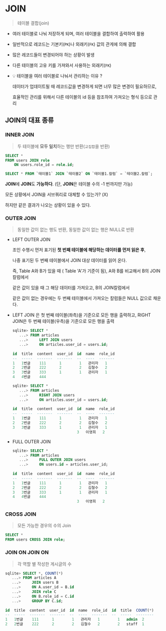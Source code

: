 # JOIN

>테이블 결합(join)

- 여러 테이블로 나눠 저장하게 되며, 여러 테이블을 결합하여 출력하여 활용

- 일반적으로 레코드는 기본키(`PK`)나 외래키(`FK`) 값의 관게에 의해 결합
- 많은 레코드들이 변경되어야 하는 상황이 발생
- 다른 테이블의 고유 키를 가져와서 사용하는 외래키(`FK`)

- 💡 테이블을 여러 테이블로 나눠서 관리하는 이유 ?

  데이터가 업데이트될 때 레코드값을 변경하게 되면 너무 많은 변경이 필요하므로,

  효율적인 관리를 위해서 다른 테이블의 id 등을 참조하여 가져오는 형식 등으로 관리

  

## JOIN의 대표 종류

### INNER JOIN

>두 테이블에 **모두 일치**하는 행만 반환(`교집합`을 반환)

  ```sql
  SELECT *
  FROM users JOIN role
      ON users.role_id = role.id;
  ```

  ```sql
  SELECT * FROM `테이블1` JOIN `테이블2` ON `테이블1.칼럼` = `테이블2.칼럼`;  
  ```

  **JOIN**에 **JOIN**도 **가능하다**. (단, **JOIN**은 테이블 수의 -1 번까지만 가능)

모든 상황에서 JOIN을 서브쿼리로 대체할 수 있는가? (X)

하지만 같은 결과가 나오는 상황이 있을 수 있다.



### OUTER JOIN

> 동일한 값이 없는 행도 반환, 동일한 값이 없는 행은 NULL로 반환

- LEFT OUTER JOIN

  조인 수행시 먼저 표기된 **첫 번째 테이블에 해당하는 데이터를 먼저 읽은 후**, 

  나중 표기된 두 번째 테이블에서 JOIN 대상 데이터를 읽어 온다. 

  즉, Table A와 B가 있을 때 ( Table 'A'가 기준이 됨), A와 B를 비교해서 B의 JOIN 칼럼에서 

  같은 값이 있을 때 그 해당 데이터를 가져오고, B의 JOIN칼럼에서 

  같은 값이 없는 경우에는 두 번째 테이블에서 가져오는 칼럼들은 NULL 값으로 채운다.

- LEFT JOIN 은 첫 번째 테이블(좌측)을 기준으로 모든 행을 출력하고, RIGHT JOIN은 두 번째 테이블(우측)을 기준으로 모든 행을 출력

  ```sql
  sqlite> SELECT *
     ...> FROM articles
     ...>     LEFT JOIN users
     ...>     ON articles.user_id = users.id;
     
  id  title  content  user_id  id  name  role_id
  --  -----  -------  -------  --  ----  -------
  1   1번글    111      1        1   관리자   1
  2   2번글    222      2        2   김철수   2
  3   3번글    333      1        1   관리자   1
  4   4번글    444
  ```

  ```sql
  sqlite> SELECT *
     ...> FROM articles
     ...>     RIGHT JOIN users
     ...>     ON articles.user_id = users.id;
     
  id  title  content  user_id  id  name  role_id
  --  -----  -------  -------  --  ----  -------
  1   1번글    111      1        1   관리자   1
  2   2번글    222      2        2   김철수   2
  3   3번글    333      1        1   관리자   1
                               3   이영희   2
  ```

- FULL OUTER JOIN

  ```sql
  sqlite> SELECT *
     ...> FROM articles
     ...>     FULL OUTER JOIN users
     ...>     ON users.id = articles.user_id;
     
  id  title  content  user_id  id  name  role_id
  --  -----  -------  -------  --  ----  -------
  1   1번글    111      1        1   관리자   1
  2   2번글    222      2        2   김철수   2
  3   3번글    333      1        1   관리자   1
  4   4번글    444
                               3   이영희   2
  ```

  

### CROSS JOIN

> 모든 가능한 경우의 수의 Join

```sql
SELECT *
FROM users CROSS JOIN role;
```



### JOIN ON JOIN ON

> 각 역할 별 작성한 게시글의 수

```SQL
sqlite> SELECT *, COUNT(*)
   ...> FROM articles A
   ...>     JOIN users B
   ...>     ON A.user_id = B.id
   ...>     JOIN role C
   ...>     ON B.role_id = C.id
   ...>     GROUP BY C.id;
   
id  title  content  user_id  id  name  role_id  id  title  COUNT(*)
--  -----  -------  -------  --  ----  -------  --  -----  --------
1   1번글    111      1        1   관리자   1        1   admin  2
2   2번글    222      2        2   김철수   2        2   staff  1
```

